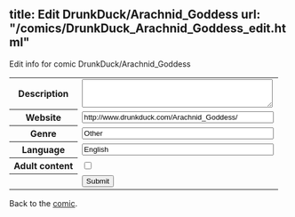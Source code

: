 title: Edit DrunkDuck/Arachnid_Goddess
url: "/comics/DrunkDuck_Arachnid_Goddess_edit.html"
---
Edit info for comic DrunkDuck/Arachnid_Goddess

<form name="comic" action="http://gaepostmail.appspot.com/comic/" method="post">
<table class="comicinfo">
<tr>
<th>Description</th><td><textarea name="description" cols="40" rows="3"></textarea></td>
</tr>
<tr>
<th>Website</th><td><input type="text" name="url" value="http://www.drunkduck.com/Arachnid_Goddess/" size="40"/></td>
</tr>
<tr>
<th>Genre</th><td><input type="text" name="genre" value="Other" size="40"/></td>
</tr>
<tr>
<th>Language</th><td><input type="text" name="language" value="English" size="40"/></td>
</tr>
<tr>
<th>Adult content</th><td><input type="checkbox" name="adult" value="adult" /></td>
</tr>
<tr>
<th></th><td>
<input type="hidden" name="comic" value="DrunkDuck_Arachnid_Goddess" />
<input type="submit" name="submit" value="Submit" />
</td>
</tr>
</table>
</form>

Back to the [comic](DrunkDuck_Arachnid_Goddess.html).
